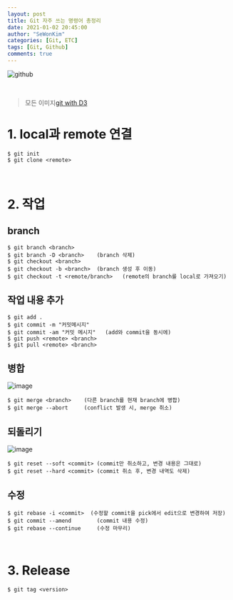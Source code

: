 ```yaml
---
layout: post
title: Git 자주 쓰는 명령어 총정리
date: 2021-01-02 20:45:00
author: "SeWonKim"
categories: [Git, ETC]
tags: [Git, Github]
comments: true
---
```


![github](https://steemitimages.com/640x0/https://www.aha.io/assets/github.7433692cabbfa132f34adb034e7909fa.png)

&nbsp;

> 모든 이미지[git with D3](https://onlywei.github.io/explain-git-with-d3)

# 1. local과 remote 연결

```vim
$ git init
$ git clone <remote>
```

&nbsp;

# 2. 작업

## branch

```vim
$ git branch <branch>
$ git branch -D <branch>    (branch 삭제)
$ git checkout <branch>
$ git checkout -b <branch>  (branch 생성 후 이동)
$ git checkout -t <remote/branch>   (remote의 branch를 local로 가져오기)
```

## 작업 내용 추가

```vim
$ git add .
$ git commit -m "커밋메시지"
$ git commit -am "커밋 메시지"   (add와 commit을 동시에)
$ git push <remote> <branch>
$ git pull <remote> <branch>
```

## 병합

![image](https://user-images.githubusercontent.com/30452963/103888140-8ca30380-5127-11eb-8dfb-088d3edad953.png)

```vim
$ git merge <branch>    (다른 branch를 현재 branch에 병합)
$ git merge --abort     (conflict 발생 시, merge 취소)
```

## 되돌리기

![image](https://user-images.githubusercontent.com/30452963/103888238-c70ca080-5127-11eb-91cd-4568382ce295.png)

```vim
$ git reset --soft <commit> (commit만 취소하고, 변경 내용은 그대로)
$ git reset --hard <commit> (commit 취소 후, 변경 내역도 삭제)
```

## 수정

```vim
$ git rebase -i <commit>  (수정할 commit을 pick에서 edit으로 변경하여 저장)
$ git commit --amend        (commit 내용 수정)
$ git rebase --continue     (수정 마무리)
```

&nbsp;

# 3. Release

```vim
$ git tag <version>
```

&nbsp;
